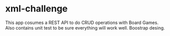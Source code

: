 # xml-challenge
This app cosumes a REST API to do CRUD operations with Board Games.
Also contains unit test to be sure everything will work well.
Boostrap desing. 
